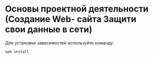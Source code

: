 # Основы проектной деятельности (Создание Web- сайта Защити свои данные в сети)

Для установки зависимостей используйте команду:
```
npm install
```